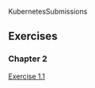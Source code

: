 KubernetesSubmissions

## Exercises

### Chapter 2
[Exercise 1.1](https://github.com/NoSpooksAllowed/KubernetesSubmissions/tree/1.1)
